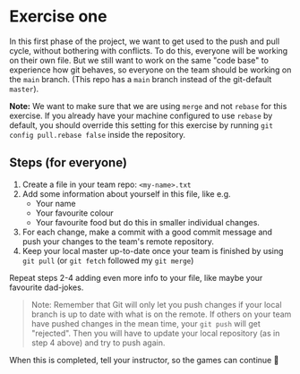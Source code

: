 # Exercise one

In this first phase of the project, we want to get used to the push and pull cycle, without bothering with conflicts. To do this, everyone will be working on their own file.
But we still want to work on the same "code base" to experience how git behaves, so everyone on the team should be working on the `main` branch. (This repo has a `main` branch instead of the git-default `master`).

**Note:** We want to make sure that we are using `merge` and not `rebase` for this exercise. If you already have your machine configured to use `rebase` by default, you should override this setting for this exercise by running `git config pull.rebase false` inside the repository.

## Steps (for everyone)

1. Create a file in your team repo: `<my-name>.txt`
1. Add some information about yourself in this file, like e.g.
   * Your name
   * Your favourite colour
   * Your favourite food
  but do this in smaller individual changes.
1. For each change, make a commit with a good commit message and push your changes to the team's remote repository.
1. Keep your local master up-to-date once your team is finished by using `git pull` (or `git fetch` followed my `git merge`)

Repeat steps 2-4 adding even more info to your file, like maybe your favourite dad-jokes.

> Note: Remember that Git will only let you push changes if your local branch is up to date with what is on the remote. If others on your team have pushed changes in the mean time, your `git push` will get "rejected". Then you will have to update your local repository (as in step 4 above) and try to push again.

When this is completed, tell your instructor, so the games can continue 🎉
